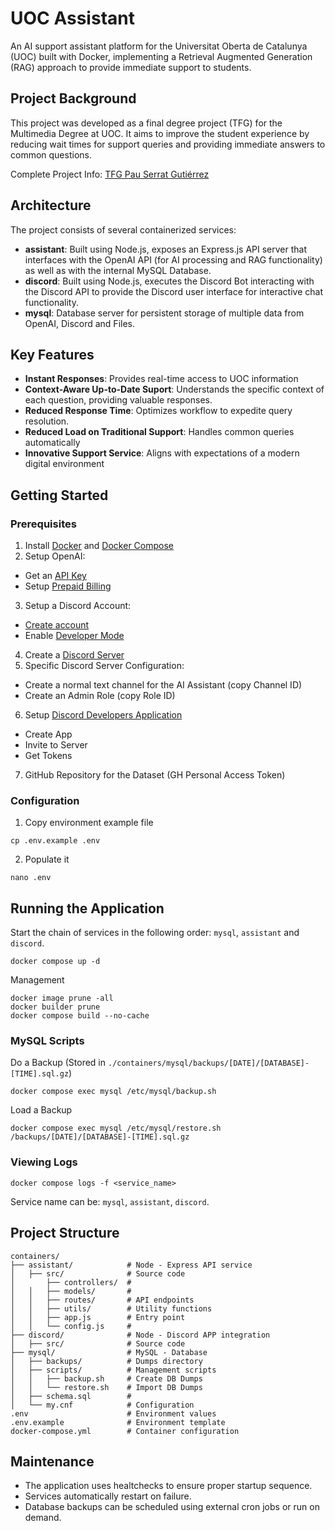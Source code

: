 # UOC Assistant
An AI support assistant platform for the Universitat Oberta de Catalunya (UOC) built with Docker, implementing a Retrieval Augmented Generation (RAG) approach to provide immediate support to students.

## Project Background
This project was developed as a final degree project (TFG) for the Multimedia Degree at UOC. It aims to improve the student experience by reducing wait times for support queries and providing immediate answers to common questions.

Complete Project Info: [TFG Pau Serrat Gutiérrez]()

## Architecture
The project consists of several containerized services:
- **assistant**: Built using Node.js, exposes an Express.js API server that interfaces with the OpenAI API (for AI processing and RAG functionality) as well as with the internal MySQL Database.
- **discord**: Built using Node.js, executes the Discord Bot interacting with the Discord API to provide the Discord user interface for interactive chat functionality.
- **mysql**: Database server for persistent storage of multiple data from OpenAI, Discord and Files.

## Key Features
- **Instant Responses**: Provides real-time access to UOC information
- **Context-Aware Up-to-Date Suport**: Understands the specific context of each question, providing valuable responses.
- **Reduced Response Time**: Optimizes workflow to expedite query resolution.
- **Reduced Load on Traditional Support**: Handles common queries automatically
- **Innovative Support Service**: Aligns with expectations of a modern digital environment

## Getting Started
### Prerequisites
1. Install [Docker](https://docs.docker.com/engine/install/) and [Docker Compose](https://docs.docker.com/compose/install/)
2. Setup OpenAI:
- Get an [API Key](https://help.openai.com/en/articles/4936850-where-do-i-find-my-openai-api-key)
- Setup [Prepaid Billing](https://help.openai.com/en/articles/8264644-how-can-i-set-up-prepaid-billing)
3. Setup a Discord Account:
- [Create account](https://support.discord.com/hc/en-us/articles/360033931551)
- Enable [Developer Mode](https://help.mee6.xyz/support/solutions/articles/101000482629)
4. Create a [Discord Server](https://support.discord.com/hc/en-us/articles/204849977)
5. Specific Discord Server Configuration:
- Create a normal text channel for the AI Assistant (copy Channel ID)
- Create an Admin Role (copy Role ID)
6. Setup [Discord Developers Application](https://discord.com/developers/applications)
- Create App
- Invite to Server
- Get Tokens
7. GitHub Repository for the Dataset (GH Personal Access Token)

### Configuration
1. Copy environment example file
```
cp .env.example .env
```
2. Populate it
```
nano .env
```

## Running the Application
Start the chain of services in the following order: `mysql`, `assistant` and `discord`.
```
docker compose up -d
```
Management
```
docker image prune -all
docker builder prune
docker compose build --no-cache
```

### MySQL Scripts
Do a Backup (Stored in `./containers/mysql/backups/[DATE]/[DATABASE]-[TIME].sql.gz`)
```
docker compose exec mysql /etc/mysql/backup.sh
```
Load a Backup
```
docker compose exec mysql /etc/mysql/restore.sh /backups/[DATE]/[DATABASE]-[TIME].sql.gz
```

### Viewing Logs
```
docker compose logs -f <service_name>
```
Service name can be: `mysql`, `assistant`, `discord`.

## Project Structure
```
containers/
├── assistant/            # Node - Express API service
│   ├── src/              # Source code
│       ├── controllers/  #
│   │   ├── models/       #
│   │   ├── routes/       # API endpoints
│   │   ├── utils/        # Utility functions
│   │   ├── app.js        # Entry point
│   │   └── config.js     #
├── discord/              # Node - Discord APP integration
│   ├── src/              # Source code
├── mysql/                # MySQL - Database
│   ├── backups/          # Dumps directory
│   ├── scripts/          # Management scripts
│   │   ├── backup.sh     # Create DB Dumps
│   │   └── restore.sh    # Import DB Dumps
│   ├── schema.sql        #
│   └── my.cnf            # Configuration
.env                      # Environment values
.env.example              # Environment template
docker-compose.yml        # Container configuration
```

## Maintenance
- The application uses healtchecks to ensure proper startup sequence.
- Services automatically restart on failure.
- Database backups can be scheduled using external cron jobs or run on demand.